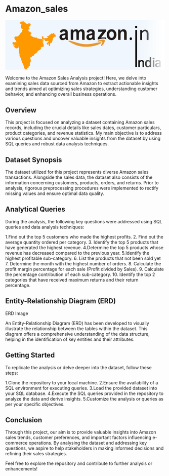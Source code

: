 # Amazon_sales
![Amazon_sales Banner](https://github.com/VadlamudiLaxmi/Amazon_sales/blob/main/amazon_india_wide_image-3.jpg
)

Welcome to the Amazon Sales Analysis project! Here, we delve into examining sales data sourced from Amazon to extract actionable insights and trends aimed at optimizing sales strategies, understanding customer behavior, and enhancing overall business operations.

## Overview
This project is focused on analyzing a dataset containing Amazon sales records, including the crucial details like sales dates, customer particulars, product categories, and revenue statistics. My main objective is to address various questions and uncover valuable insights from the dataset by using SQL queries and robust data analysis techniques.

## Dataset Synopsis
The dataset utilized for this project represents diverse Amazon sales transactions. Alongside the sales data, the dataset also consists of the information concerning customers, products, orders, and returns. Prior to analysis, rigorous preprocessing procedures were implemented to rectify missing values and ensure optimal data quality.

## Analytical Queries
During the analysis, the following key questions were addressed using SQL queries and data
analysis techniques:

1.Find out the top 5 customers who made the highest profits.
2. Find out the average quantity ordered per category.
3. Identify the top 5 products that have generated the highest revenue.
4.Determine the top 5 products whose revenue has decreased compared to the previous year.
5.Identify the highest profitable sub-category.
6. List the products that not been sold yet
7. Determine the month with the highest number of orders.
8. Calculate the profit margin percentage for each sale (Profit divided by Sales).
9. Calculate the percentage contribution of each sub-category.
10. Identify the top 2 categories that have received maximum returns and their return percentage.   

## Entity-Relationship Diagram (ERD)
ERD Image

An Entity-Relationship Diagram (ERD) has been developed to visually illustrate the relationship between the tables within the dataset. This diagram offers a comprehensive understanding of the data structure, helping in the identification of key entities and their attributes.

## Getting Started
To replicate the analysis or delve deeper into the dataset, follow these steps:

1.Clone the repository to your local machine.
2.Ensure the availability of a SQL environment for executing queries.
3.Load the provided dataset into your SQL database.
4.Execute the SQL queries provided in the repository to analyze the data and derive insights.
5.Customize the analysis or queries as per your specific objectives.

## Conclusion
Through this project, our aim is to provide valuable insights into Amazon sales trends, customer preferences, and important factors influencing e-commerce operations. By analysing the dataset and addressing key questions, we aspire to help stakeholders in making informed decisions and refining their sales strategies. 

Feel free to explore the repository and contribute to further analysis or enhancements!






